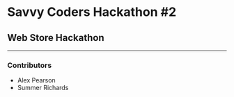 # Savvy Coders Hackathon \#2
## Web Store Hackathon

---

### Contributors
+ Alex Pearson
+ Summer Richards
